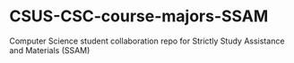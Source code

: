 # CSUS-CSC-course-majors-SSAM
Computer Science student collaboration repo for Strictly Study Assistance and Materials (SSAM)
